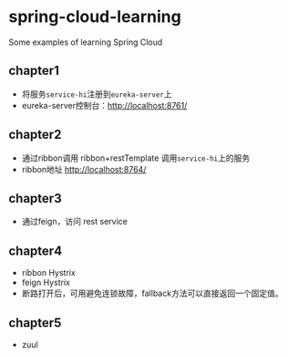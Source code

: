 # spring-cloud-learning
Some examples of learning Spring Cloud
## chapter1
* 将服务`service-hi`注册到`eureka-server`上
* eureka-server控制台：[http://localhost:8761/](http://localhost:8761/)
## chapter2
* 通过ribbon调用 ribbon+restTemplate 调用`service-hi`上的服务
* ribbon地址 [http://localhost:8764/](http://localhost:8764/)
## chapter3
* 通过feign，访问 rest service
## chapter4 
* ribbon Hystrix
* feign Hystrix
* 断路打开后，可用避免连锁故障，fallback方法可以直接返回一个固定值。
## chapter5
* zuul